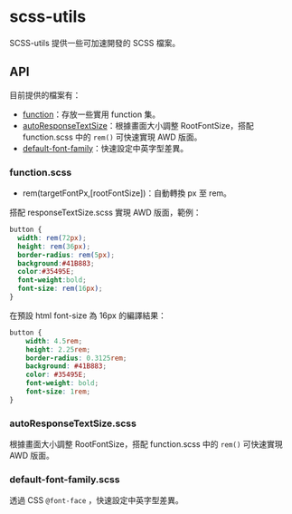 # scss-utils
SCSS-utils 提供一些可加速開發的 SCSS 檔案。

## API
目前提供的檔案有：
- [function](#functionscss)：存放一些實用 function 集。
- [autoResponseTextSize](#autoResponseTextSizescss)：根據畫面大小調整 RootFontSize，搭配 function.scss 中的 `rem()` 可快速實現 AWD 版面。
- [default-font-family](#default-font-familyscss)：快速設定中英字型差異。

### function.scss
- rem(targetFontPx,[rootFontSize])：自動轉換 px 至 rem。

搭配 responseTextSize.scss 實現 AWD 版面，範例：
```scss
button {
  width: rem(72px);
  height: rem(36px);
  border-radius: rem(5px);
  background:#41B883;
  color:#35495E;
  font-weight:bold;
  font-size: rem(16px);
}
```
在預設 html font-size 為 16px 的編譯結果：
```css
button {
    width: 4.5rem;
    height: 2.25rem;
    border-radius: 0.3125rem;
    background: #41B883;
    color: #35495E;
    font-weight: bold;
    font-size: 1rem;
}
```


### autoResponseTextSize.scss
根據畫面大小調整 RootFontSize，搭配 function.scss 中的 `rem()` 可快速實現 AWD 版面。

### default-font-family.scss
透過 CSS `@font-face` ，快速設定中英字型差異。

